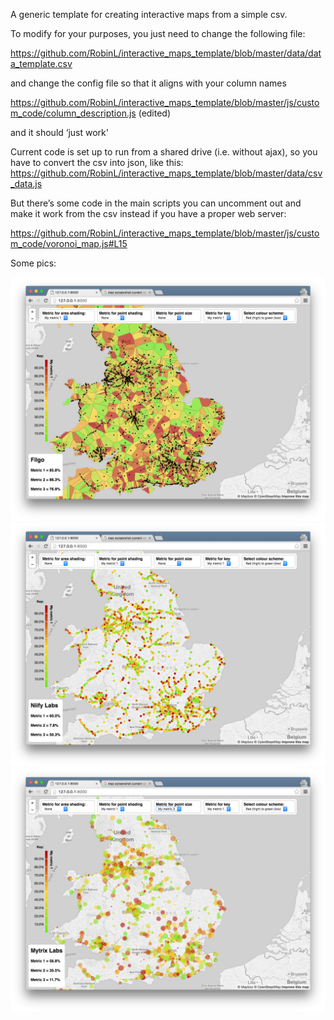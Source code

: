 A generic template for creating interactive maps from a simple csv.

To modify for your purposes, you just need to change the following file:

https://github.com/RobinL/interactive_maps_template/blob/master/data/data_template.csv

and change the config file so that it aligns with your column names

https://github.com/RobinL/interactive_maps_template/blob/master/js/custom_code/column_description.js (edited)

and it should ‘just work'

Current code is  set up to run from a shared drive (i.e. without ajax), so you have to convert the csv into json, like this: https://github.com/RobinL/interactive_maps_template/blob/master/data/csv_data.js 

But there’s some code in the main scripts you can uncomment out and make it work from the csv instead if you have a proper web server:

https://github.com/RobinL/interactive_maps_template/blob/master/js/custom_code/voronoi_map.js#L15

Some pics:


![Alt text](/pics/1.png?raw=true "1")
![Alt text](/pics/2.png?raw=true "2")
![Alt text](/pics/3.png?raw=true "3")
